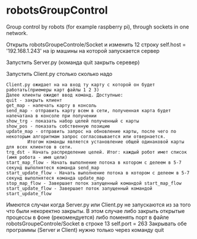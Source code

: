 # robotsGroupControl
Group control by robots (for example raspberry pi), through sockets in one network.


Открыть robotsGroupeControle/Socket и изменить 12 строку
        self.host = '192.168.1.243'
	на ip машины на которой запускается сервер
	
Запустить Server.py (команда quit закрыть серевер)

Запустить Client.py столько сколько надо

	Client.py ожидает на на вход ту карту с которой он будет работать(приемеры карт файлы 1 2 3)
	Далее клиенты ожидют ввод команд. Доступные:
	quit - закрыть клиент
	get_map - напечать карту в консоль
	send_map - отправить карту всем в сети, полученная карта будет напечатана в консоле при получении
	show_trg - показать набор целей полученный с карты
	show_pos - показать собственную позицию
	update_map - отправить запрос на обновление карты, после чего по некоторым алгоритмам запрос согласовывается или отвернается.
			Итогом команды является установление общей одинаковой карты для всех клиентов в сети.
	trg_dst - Начать распределение целей. Итог: каждый робот имет список (имя робота - имя цели)
	start_map_flow - Начать выполнение потока в котором с делеем в 5-7 секунд выполнятеся команда send_map
    start_update_flow - Начать выполнение потока в котором с делеем в 5-7 секунд выполнятеся команда update_map
    stop_map_flow - Завершает поток запущенный командой start_map_flow
    start_update_flow - Завершает поток запущенный командой start_update_flow
	
Имеются случаи когда Server.py или Client.py не запускаются из за того что были некоректно закрыты.
В этом случае либо закрыть открытые процессы в фоне (рекомендуется) либо поменять порт в файле  robotsGroupeControle/Socket в строке 13
	        self.port = 263
Закрывать обе программы (Server и Client) нужно только через команду quit
